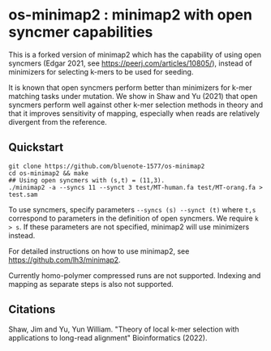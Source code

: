 # os-minimap2 : minimap2 with open syncmer capabilities 

This is a forked version of minimap2 which has the capability of using open syncmers (Edgar 2021, see https://peerj.com/articles/10805/), instead of minimizers for selecting k-mers to be used for seeding. 

It is known that open syncmers perform better than minimizers for k-mer matching tasks under mutation. We show in Shaw and Yu (2021) that open syncmers perform well against other k-mer selection methods in theory and that it improves sensitivity of mapping, especially when reads are relatively divergent from the reference.

## Quickstart
```
git clone https://github.com/bluenote-1577/os-minimap2
cd os-minimap2 && make
## Using open syncmers with (s,t) = (11,3).
./minimap2 -a --syncs 11 --synct 3 test/MT-human.fa test/MT-orang.fa > test.sam 
```
To use syncmers, specify parameters ``--syncs (s) --synct (t)`` where ``t,s`` correspond to parameters in the definition of open syncmers. We require ``k > s``. If these parameters are not specified, minimap2 will use minimizers instead. 

For detailed instructions on how to use minimap2, see https://github.com/lh3/minimap2. 

Currently homo-polymer compressed runs are not supported. Indexing and mapping as separate steps is also not supported.

## Citations

Shaw, Jim and Yu, Yun William. "Theory of local k-mer selection with applications to
long-read alignment" Bioinformatics (2022).
